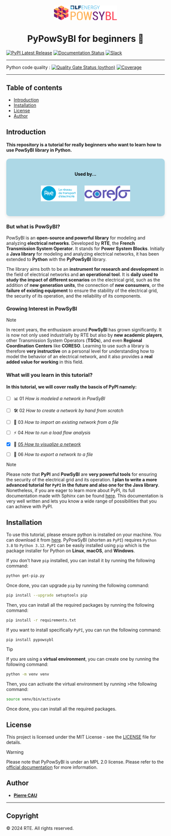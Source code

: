<p align="center">
    <img src="assets/img/logo_lfe_powsybl.svg" alt="PowSyBl Logo" width="200"/>
</p>



<h1 align="center">PyPowSyBl for beginners 🚀</h1>

[![PyPI Latest Release](https://img.shields.io/pypi/v/pypowsybl.svg)](https://pypi.org/project/pypowsybl/)
[![Documentation Status](https://readthedocs.org/projects/pypowsybl/badge/?version=latest)](https://pypowsybl.readthedocs.io/en/latest/?badge=latest)
[![Slack](https://img.shields.io/badge/slack-powsybl-blueviolet.svg?logo=slack)](https://join.slack.com/t/powsybl/shared_invite/zt-rzvbuzjk-nxi0boim1RKPS5PjieI0rA)
____

Python code quality :
[![Quality Gate Status (python)](https://sonarcloud.io/api/project_badges/measure?project=powsybl_pypowsybl&metric=alert_status)](https://sonarcloud.io/dashboard?id=powsybl_pypowsybl)
[![Coverage](https://sonarcloud.io/api/project_badges/measure?project=powsybl_pypowsybl&metric=coverage)](https://sonarcloud.io/dashboard?id=powsybl_pypowsybl)

___

## Table of contents

- [Introduction](#introduction)
- [Installation](#installation)
- [License](#license)
- [Author](#author)



## Introduction

#### This repository is a tutorial for really beginners who want to learn how to use PowSyBl library in Python.

<div style="background-color: lightblue; padding: 20px; border-radius: 10px; box-shadow: 0 4px 8px rgba(0, 0, 0, 0.1); color: black;">
    <h4 align="center"><b>Used by...</b></h4>
    <p align="center">
        <img src="assets/img/RTE_Logotype_externe_RVB_Bleu.png" alt="RTE Logo" height="50px" style="margin: 10px;"/>
        <img src="assets/img/logo-coreso-pos.png" alt="CORESO Logo" height="50px" style="margin: 10px;"/>
    </p>
</div>

### But what is PowSyBl?

PowSyBl is an **open-source and powerful library** for modeling and analyzing **electrical networks**. Developed by **RTE**, the **French Transmission System Operator**. It stands for **Power System Blocks**.
Initially a **Java library**  for modeling and analyzing electrical networks, it has been extended to **Python** with the **PyPowSyBl** library.

The library aims both to be an **instrument for research and development** in the field of electrical networks and **an operational tool**. It is **daily used to study the impact of different scenarios** on the electrical grid, such as the addition of **new generation units**, the connection of **new consumers**, or the **failure of existing equipment** to ensure the stability of the electrical grid, the security of its operation, and the reliability of its components.

### Growing Interest in PowSyBl

> [!NOTE]
> In recent years, the enthusiasm around **PowSyBl** has grown significantly. It is now not only used industrially by RTE but also by **new academic players**, other Transmission System Operators (**TSOs**), and even **Regional Coordination Centers** like **CORESO**. Learning to use such a library is therefore **very instructive** on a personal level for understanding how to model the behavior of an electrical network, and it also provides a **real added value for working** in this field.

### What will you learn in this tutorial?


#### In this tutorial, we will cover really the bascis of PyPI namely:

- [ ] 📊 01 *How is modeled a network in PowSyBl*
- [ ] 🛠️ 02 *How to create a network by hand from scratch*
- [ ] 📁 03 *How to import an existing network from a file*
- [ ] ⚡ 04 *How to run a load flow analysis*
- [x] 👀 [05 *How to visualize a network*](code/notebooks/05__Visualizing_networks.ipynb)
- [ ] 💾 06 *How to export a network to a file*



> [!NOTE]
> Please note that **PyPI** and **PowSyBl** are **very powerful tools** for ensuring the security of the electrical grid and its operation. **I plan to write a more advanced tutorial for `PyPI` in the future and also one for the Java library**. Nonetheless, if you are eager to learn more about PyPI, its full documentation made with Sphinx can be found [here](https://powsybl.readthedocs.io/projects/pypowsybl/en/stable/). This documentation is very well written and lets you know a wide range of possibilities that you can achieve with PyPI.



## Installation 

To use this tutorial, please ensure python is installed on your machine. You can download it from [here](https://www.python.org/downloads/). 
PyPowSyBl (shorten as `PyPI`) requires `Python 3.8` to `Python 3.12`. `PyPI` can be easily installed using `pip` which is the package installer for Python on **Linux**, **macOS**, and **Windows**.

If you don't have `pip` installed, you can install it by running the following command:

```bash
python get-pip.py
```

Once done, you can upgrade `pip` by running the following command: 

```bash
pip install --upgrade setuptools pip
```

Then, you can install all the required packages by running the following command:

```bash
pip install -r requirements.txt
```

If you want to install specifically `PyPI`, you can run the following command:

```bash
pip install pypowsybl
```


>[!TIP]
>If you are using a **virtual environment**, you can create one by running the following command:
>
>```bash
>python -m venv venv
>```
>
>Then, you can activate the virtual environment by running >the following command:
>
>```bash
>source venv/bin/activate
>```
>
>Once done, you can install all the required packages.


## License 

This project is licensed under the MIT License - see the [LICENSE](LICENSE) file for details.

> [!WARNING]
> Please note that PyPowSyBl is under an MPL 2.0 license. Please refer to the [official documentation](https://powsybl.readthedocs.io/projects/pypowsybl/en/stable/) for more information.

## Author

- [**Pierre CAU**](mailto:pcaupro@gmail.com) 


___

## Copyright

&copy; 2024 RTE. All rights reserved.

